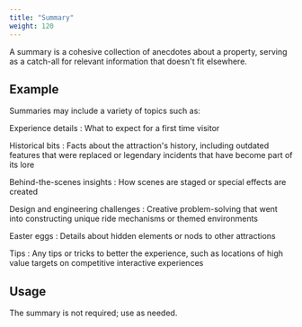 ```yaml
---
title: "Summary"
weight: 120
---
```


A summary is a cohesive collection of anecdotes about a property, serving as a catch-all for relevant information that doesn't fit elsewhere.

## Example

Summaries may include a variety of topics such as:

Experience details
: What to expect for a first time visitor

Historical bits
: Facts about the attraction's history, including outdated features that were replaced or legendary incidents that have become part of its lore

Behind-the-scenes insights
: How scenes are staged or special effects are created

Design and engineering challenges
: Creative problem-solving that went into constructing unique ride mechanisms or themed environments

Easter eggs
: Details about hidden elements or nods to other attractions

Tips
: Any tips or tricks to better the experience, such as locations of high value targets on competitive interactive experiences

## Usage
The summary is not required; use as needed.